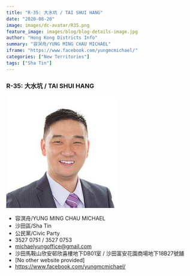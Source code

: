 ```yaml
---
title: "R-35: 大水坑 / TAI SHUI HANG"
date: "2020-08-20"
image: images/dc-avatar/R35.png
feature_image: images/blog/blog-details-image.jpg
author: "Hong Kong Districts Info"
summary: "容溟舟/YUNG MING CHAU MICHAEL"
iframe: "https://www.facebook.com/yungmcmichael/"
categories: ["New Territories"]
tags: ["Sha Tin"]
---
```


### R-35: 大水坑 / TAI SHUI HANG  
![](/images/dc-avatar/R35.png)  

 - 容溟舟/YUNG MING CHAU MICHAEL  
 - 沙田區/Sha Tin  
 - 公民黨/Civic Party  
 - 3527 0751 / 3527 0753  
 - michaelyungoffice@gmail.com  
 - 沙田馬鞍山欣安邨欣喜樓地下DB01室 / 沙田富安花園商場地下18B27號舖  
 - [No other website provided]  
 - https://www.facebook.com/yungmcmichael/
